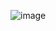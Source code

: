 
![image](https://github.com/oleisi/ESPHome-Devices/assets/56506925/52be987b-8980-4583-a321-1f8eb4df17b9)
